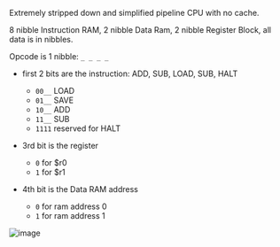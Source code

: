 Extremely stripped down and simplified pipeline CPU with no cache. 

8 nibble Instruction RAM, 2 nibble Data Ram, 2 nibble Register Block, all data is in nibbles. 

Opcode is 1 nibble: `_ _ _ _`

- first 2 bits are the instruction: ADD, SUB, LOAD, SUB, HALT
  - `00__` LOAD 
  - `01__` SAVE 
  - `10__` ADD 
  - `11__` SUB 
  - `1111` reserved for HALT

- 3rd bit is the register
    - `0` for $r0
    - `1` for $r1  
- 4th bit is the Data RAM address
  - `0` for ram address 0
  - `1` for ram address 1 

![image](https://github.com/rayane-b/comp273-final-project/assets/44729925/9875dc51-aec1-449e-877f-0d91b36f666f)


